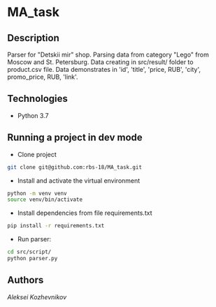 # MA_task

## Description

Parser for "Detskii mir" shop. Parsing data from category "Lego" from Moscow and St. Petersburg.
Data creating in src/result/ folder to product.csv file. Data demonstrates in 'id', 'title', 'price, RUB',
'city', promo_price, RUB, 'link'.

## Technologies

- Python 3.7

## Running a project in dev mode

- Clone project
```sh
git clone git@github.com:rbs-18/MA_task.git
````

- Install and activate the virtual environment
```sh
python -m venv venv
source venv/bin/activate
````

- Install dependencies from file requirements.txt

```sh
pip install -r requirements.txt
```

- Run parser:

```sh
cd src/script/
python parser.py
```

## Authors

_Aleksei Kozhevnikov_
